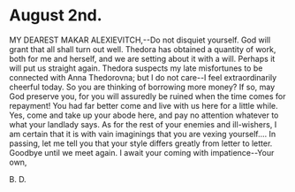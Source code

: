 # August 2nd.

MY DEAREST MAKAR ALEXIEVITCH,--Do not disquiet yourself. God will grant
that all shall turn out well. Thedora has obtained a quantity of work,
both for me and herself, and we are setting about it with a will.
Perhaps it will put us straight again. Thedora suspects my late
misfortunes to be connected with Anna Thedorovna; but I do not care--I
feel extraordinarily cheerful today. So you are thinking of borrowing
more money? If so, may God preserve you, for you will assuredly be
ruined when the time comes for repayment! You had far better come and
live with us here for a little while. Yes, come and take up your abode
here, and pay no attention whatever to what your landlady says. As for
the rest of your enemies and ill-wishers, I am certain that it is with
vain imaginings that you are vexing yourself.... In passing, let me tell
you that your style differs greatly from letter to letter. Goodbye until
we meet again. I await your coming with impatience--Your own,

B. D.




